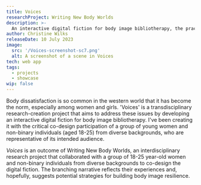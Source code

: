 ```yaml
---
title: Voices
researchProject: Writing New Body Worlds
description: >-
  An interactive digital fiction for body image bibliotherapy, the practice of reading for mental health and well-being. Hayley, the main character, struggles with negative self-talk. She has body image issues relating to her size and shape. Her friends, a diverse cast of characters who have issues of their own, try to support her. Their interactions touch on how the wider cultural context contributes to body dissatisfaction, which is so common in the Western world, that it has become the norm among women and girls.
author: Christine Wilks
releaseDate: 10 July 2023
image:
  src: '/Voices-screenshot-sc7.png'
  alt: A screenshot of a scene in Voices
tech: web app
tags:
  - projects
  - showcase
wip: false
---
```



Body dissatisfaction is so common in the western world that it has become the norm, especially among women and girls. 'Voices' is a transdisciplinary research-creation project that aims to address these issues by developing an interactive digital fiction for body image bibliotherapy. I've been creating it with the critical co-design participation of a group of young women and non-binary individuals (aged 18-25) from diverse backgrounds, who are representative of its intended audience.

*Voices* is an outcome of Writing New Body Worlds, an interdisciplinary research project that collaborated with a group of 18-25 year-old women and non-binary individuals from diverse backgrounds to co-design the digital fiction. The branching narrative reflects their experiences and, hopefully, suggests potential strategies for building body image resilience.
